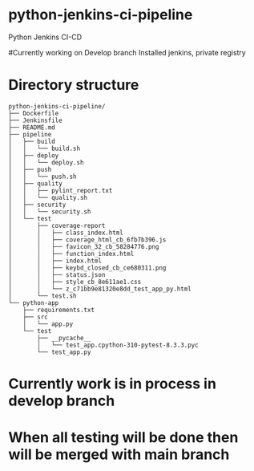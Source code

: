 # python-jenkins-ci-pipeline
Python Jenkins CI-CD

#Currently working on Develop branch
Installed jenkins, private registry

# Directory structure
```
python-jenkins-ci-pipeline/
├── Dockerfile
├── Jenkinsfile
├── README.md
├── pipeline
│   ├── build
│   │   └── build.sh
│   ├── deploy
│   │   └── deploy.sh
│   ├── push
│   │   └── push.sh
│   ├── quality
│   │   ├── pylint_report.txt
│   │   └── quality.sh
│   ├── security
│   │   └── security.sh
│   └── test
│       ├── coverage-report
│       │   ├── class_index.html
│       │   ├── coverage_html_cb_6fb7b396.js
│       │   ├── favicon_32_cb_58284776.png
│       │   ├── function_index.html
│       │   ├── index.html
│       │   ├── keybd_closed_cb_ce680311.png
│       │   ├── status.json
│       │   ├── style_cb_8e611ae1.css
│       │   └── z_c71bb9e81320e8dd_test_app_py.html
│       └── test.sh
└── python-app
    ├── requirements.txt
    ├── src
    │   └── app.py
    └── test
        ├── __pycache__
        │   └── test_app.cpython-310-pytest-8.3.3.pyc
        └── test_app.py
```
# Currently work is in process in develop branch 
# When all testing will be done then will be merged with main branch
